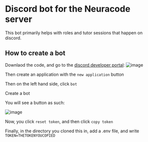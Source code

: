 # Discord bot for the Neuracode server
This bot primarily helps with roles and tutor sessions that happen on discord.

## How to create a bot
Downlaod the code, and go to the [discord developer portal](https://discord.com/developers/applications):
![image](https://user-images.githubusercontent.com/91804938/174663249-83336e47-74ca-4951-b339-fc25f5a49139.png)

Then create an application with the `new application` button

Then on the left hand side, click `bot`

Create a bot

You will see a button as such:

![image](https://user-images.githubusercontent.com/91804938/174663417-d1f7c0ed-0c0c-41b6-b382-cee6e868553b.png)

Now, you click `reset token`, and then click `copy token`

Finally, in the directory you cloned this in, add a .env file, and write
`TOKEN=THETOKENYOUCOPIED`